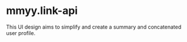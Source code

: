 # mmyy.link-api
This UI design aims to simplify and create a summary and concatenated user profile.
